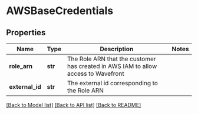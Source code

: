 # AWSBaseCredentials

## Properties
Name | Type | Description | Notes
------------ | ------------- | ------------- | -------------
**role_arn** | **str** | The Role ARN that the customer has created in AWS IAM to allow access to Wavefront | 
**external_id** | **str** | The external id corresponding to the Role ARN | 

[[Back to Model list]](../README.md#documentation-for-models) [[Back to API list]](../README.md#documentation-for-api-endpoints) [[Back to README]](../README.md)


